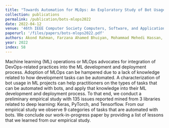 ```yaml
---
title: "Towards Automation for MLOps: An Exploratory Study of Bot Usage in Deep Learning Libraries"
collection: publications
permalink: /publication/bots-mlops2022
date: 2022-04-12
venue: '46th IEEE Computer Society Computers, Software, and Applications Conference (COMPSAC)'
paperurl: '/files/papers/bots-mlops2022.pdf'
authors: Akond Rahman, Farzana Ahamed Bhuiyan, Mohammad Mehedi Hassan, Hossain Shahriar, and Fan Wu
year: 2022
index: 58
--- 
```

Machine learning (ML) operations or MLOps advocates for integration of DevOps-related practices into the ML development and deployment process. Adoption of MLOps can be hampered due to a lack of knowledge related to how development tasks can be automated. A characterization of bot usage in ML projects can help practitioners on the types of tasks that can be automated with bots, and apply that knowledge into their ML development and deployment process. To that end, we conduct a preliminary empirical study with 135 issues reported mined from 3 libraries related to deep learning: Keras, PyTorch, and Tensorflow. From our empirical study we observe 9 categories of tasks that are automated with bots. We conclude our work-in-progress paper by providing a list of lessons that we learned from our empirical study.       